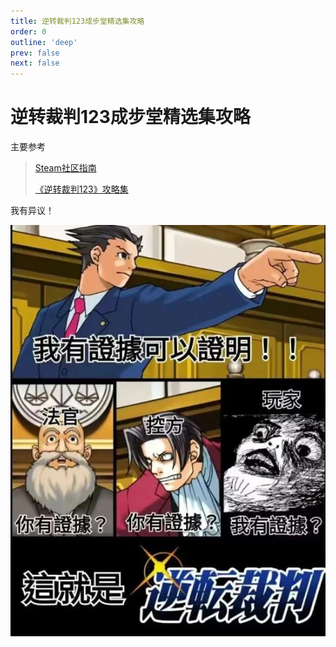 ```yaml
---
title: 逆转裁判123成步堂精选集攻略
order: 0
outline: 'deep'
prev: false
next: false
---
```


# 逆转裁判123成步堂精选集攻略

主要参考
> [Steam社区指南](https://steamcommunity.com/app/787480/guides/)
> 
> [《逆转裁判123》攻略集](https://bilibili.com/read/cv24559539/)

我有异议！

![d3b74f4d6e83743506a00a461a46e20](./assets/d3b74f4d6e83743506a00a461a46e20.png)
